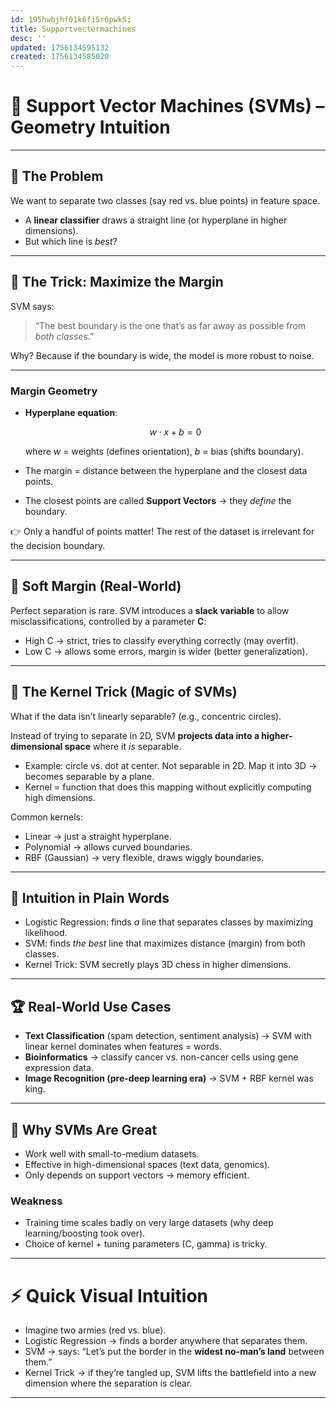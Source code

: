 ```yaml
---
id: 195hwbjhf01k6fi5r6pwk5i
title: Supportvectormachines
desc: ''
updated: 1756134595132
created: 1756134585020
---
```


# 🔲 Support Vector Machines (SVMs) – Geometry Intuition

---

## 🔹 The Problem

We want to separate two classes (say red vs. blue points) in feature space.

* A **linear classifier** draws a straight line (or hyperplane in higher dimensions).
* But which line is *best*?

---

## 🔹 The Trick: Maximize the Margin

SVM says:

> “The best boundary is the one that’s as far away as possible from *both classes*.”

Why? Because if the boundary is wide, the model is more robust to noise.

---

### Margin Geometry

* **Hyperplane equation**:

  $$
  w \cdot x + b = 0
  $$

  where $w$ = weights (defines orientation), $b$ = bias (shifts boundary).

* The margin = distance between the hyperplane and the closest data points.

* The closest points are called **Support Vectors** → they *define* the boundary.

👉 Only a handful of points matter! The rest of the dataset is irrelevant for the decision boundary.

---

## 🔹 Soft Margin (Real-World)

Perfect separation is rare. SVM introduces a **slack variable** to allow misclassifications, controlled by a parameter **C**:

* High C → strict, tries to classify everything correctly (may overfit).
* Low C → allows some errors, margin is wider (better generalization).

---

## 🔹 The Kernel Trick (Magic of SVMs)

What if the data isn’t linearly separable? (e.g., concentric circles).

Instead of trying to separate in 2D, SVM **projects data into a higher-dimensional space** where it *is* separable.

* Example: circle vs. dot at center. Not separable in 2D. Map it into 3D → becomes separable by a plane.
* Kernel = function that does this mapping without explicitly computing high dimensions.

Common kernels:

* Linear → just a straight hyperplane.
* Polynomial → allows curved boundaries.
* RBF (Gaussian) → very flexible, draws wiggly boundaries.

---

## 🔹 Intuition in Plain Words

* Logistic Regression: finds *a* line that separates classes by maximizing likelihood.
* SVM: finds *the best* line that maximizes distance (margin) from both classes.
* Kernel Trick: SVM secretly plays 3D chess in higher dimensions.

---

## 🏆 Real-World Use Cases

* **Text Classification** (spam detection, sentiment analysis) → SVM with linear kernel dominates when features = words.
* **Bioinformatics** → classify cancer vs. non-cancer cells using gene expression data.
* **Image Recognition (pre-deep learning era)** → SVM + RBF kernel was king.

---

## 🔑 Why SVMs Are Great

* Work well with small-to-medium datasets.
* Effective in high-dimensional spaces (text data, genomics).
* Only depends on support vectors → memory efficient.

### Weakness

* Training time scales badly on very large datasets (why deep learning/boosting took over).
* Choice of kernel + tuning parameters (C, gamma) is tricky.

---

# ⚡ Quick Visual Intuition

* Imagine two armies (red vs. blue).
* Logistic Regression → finds a border anywhere that separates them.
* SVM → says: “Let’s put the border in the **widest no-man’s land** between them.”
* Kernel Trick → if they’re tangled up, SVM lifts the battlefield into a new dimension where the separation is clear.

---

